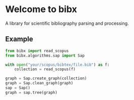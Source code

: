 # Welcome to bibx

A library for scientific bibliography parsing and processing.

## Example

```python
from bibx import read_scopus
from bibx.algorithms.sap import Sap

with open("your/scopus/bibtex/file.bib") as f:
    collection = read_scopus(f)

graph = Sap.create_graph(collection)
graph = Sap.clean_graph(graph)
sap = Sap()
graph = sap.tree(graph)
```
